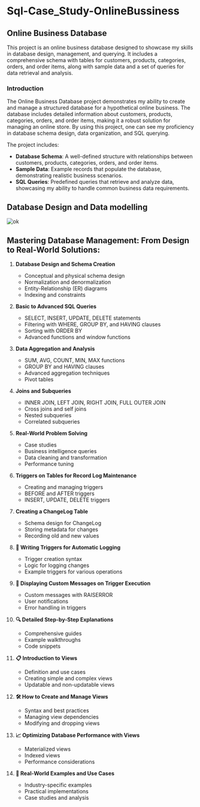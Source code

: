 # Sql-Case_Study-OnlineBussiness

## Online Business Database

This project is an online business database designed to showcase my skills in database design, management, and querying. It includes a comprehensive schema with tables for customers, products, categories, orders, and order items, along with sample data and a set of queries for data retrieval and analysis.

### Introduction

The Online Business Database project demonstrates my ability to create and manage a structured database for a hypothetical online business. The database includes detailed information about customers, products, categories, orders, and order items, making it a robust solution for managing an online store. By using this project, one can see my proficiency in database schema design, data organization, and SQL querying.

The project includes:
- **Database Schema**: A well-defined structure with relationships between customers, products, categories, orders, and order items.
- **Sample Data**: Example records that populate the database, demonstrating realistic business scenarios.
- **SQL Queries**: Predefined queries that retrieve and analyze data, showcasing my ability to handle common business data requirements.

## Database Design and Data modelling 

![ok](https://github.com/user-attachments/assets/64bd3acd-b26e-40d3-a741-8c6084600f4f)

## **Mastering Database Management: From Design to Real-World Solutions**:

1. **Database Design and Schema Creation**
   - Conceptual and physical schema design
   - Normalization and denormalization
   - Entity-Relationship (ER) diagrams
   - Indexing and constraints

2. **Basic to Advanced SQL Queries**
   - SELECT, INSERT, UPDATE, DELETE statements
   - Filtering with WHERE, GROUP BY, and HAVING clauses
   - Sorting with ORDER BY
   - Advanced functions and window functions

3. **Data Aggregation and Analysis**
   - SUM, AVG, COUNT, MIN, MAX functions
   - GROUP BY and HAVING clauses
   - Advanced aggregation techniques
   - Pivot tables

4. **Joins and Subqueries**
   - INNER JOIN, LEFT JOIN, RIGHT JOIN, FULL OUTER JOIN
   - Cross joins and self joins
   - Nested subqueries
   - Correlated subqueries

5. **Real-World Problem Solving**
   - Case studies
   - Business intelligence queries
   - Data cleaning and transformation
   - Performance tuning

6. **Triggers on Tables for Record Log Maintenance**
   - Creating and managing triggers
   - BEFORE and AFTER triggers
   - INSERT, UPDATE, DELETE triggers

7. **Creating a ChangeLog Table**
   - Schema design for ChangeLog
   - Storing metadata for changes
   - Recording old and new values

8. **🔄 Writing Triggers for Automatic Logging**
   - Trigger creation syntax
   - Logic for logging changes
   - Example triggers for various operations

9. **📝 Displaying Custom Messages on Trigger Execution**
   - Custom messages with RAISERROR
   - User notifications
   - Error handling in triggers

10. **🔍 Detailed Step-by-Step Explanations**
    - Comprehensive guides
    - Example walkthroughs
    - Code snippets

11. **📋 Introduction to Views**
    - Definition and use cases
    - Creating simple and complex views
    - Updatable and non-updatable views

12. **🛠️ How to Create and Manage Views**
    - Syntax and best practices
    - Managing view dependencies
    - Modifying and dropping views

13. **📈 Optimizing Database Performance with Views**
    - Materialized views
    - Indexed views
    - Performance considerations

14. **🧩 Real-World Examples and Use Cases**
    - Industry-specific examples
    - Practical implementations
    - Case studies and analysis
 

